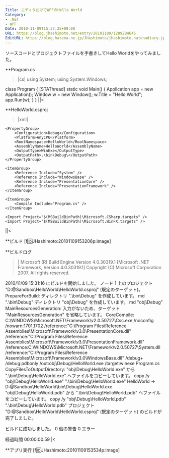```yaml
---
Title: エディタだけでWPFのHello World
Category:
- .NET
- WPF
Date: 2010-11-09T15:37:25+09:00
URL: https://blog.jhashimoto.net/entry/20101109/1289284645
EditURL: https://blog.hatena.ne.jp/JHashimoto/jhashimoto.hatenadiary.jp/atom/entry/12921228815717258573
---
```


ソースコードとプロジェクトファイルを手書きしてHello Worldをやってみました。

**Program.cs
>|cs|
using System;
using System.Windows;

class Program {
    [STAThread]
    static void Main() {
        Application app = new Application();
        Window w = new Window();
        w.Title = "Hello World";
        app.Run(w);
    }
}
||<

**HelloWorld.csproj
>|xml|
<Project
    DefaultTargets="Build"
    xmlns="http://schemas.microsoft.com/developer/msbuild/2003">

    <PropertyGroup>
        <Configuration>Debug</Configuration>
        <Platform>AnyCPU</Platform>
        <RootNamespace>HelloWorld</RootNamespace>
        <AssemblyName>HelloWorld</AssemblyName>
        <OutputType>WinExe</OutputType>
        <OutputPath>.\bin\Debug\</OutputPath>
    </PropertyGroup>

    <ItemGroup>
        <Reference Include="System" />
        <Reference Include="WindowsBase" />
        <Reference Include="PresentationCore" />
        <Reference Include="PresentationFramework" />
    </ItemGroup>
    
    <ItemGroup>
        <Compile Include="Program.cs" />
    </ItemGroup>

    <Import Project="$(MSBuildBinPath)\Microsoft.CSharp.targets" />
    <Import Project="$(MSBuildBinPath)\Microsoft.WinFX.targets" />
</Project>
||<

**ビルド
[f:id:JHashimoto:20101109153206p:image]

**ビルドログ
>|
Microsoft (R) Build Engine Version 4.0.30319.1
[Microsoft .NET Framework, Version 4.0.30319.1]
Copyright (C) Microsoft Corporation 2007. All rights reserved.

2010/11/09 15:31:16 にビルドを開始しました。
ノード 1 上のプロジェクト "D:\@Sandbox\HelloWorld\HelloWorld.csproj" (既定のターゲット)。
PrepareForBuild:
  ディレクトリ ".\bin\Debug\" を作成しています。
  md ".\bin\Debug\"
  ディレクトリ "obj\Debug\" を作成しています。
  md "obj\Debug\"
MainResourcesGeneration:
入力がないため、ターゲット "MainResourcesGeneration" を省略しています。
CoreCompile:
  C:\WINDOWS\Microsoft.NET\Framework\v2.0.50727\Csc.exe /noconfig /nowarn:1701,1702 /reference:"C:\Program Files\Reference Assemblies\Microsoft\Framework\v3.0\PresentationCore.dll" /reference:"C:\Program Files\Reference Assemblies\Microsoft\Framework\v3.0\PresentationFramework.dll" /reference:C:\WINDOWS\Microsoft.NET\Framework\v2.0.50727\System.dll /reference:"C:\Program Files\Reference Assemblies\Microsoft\Framework\v3.0\WindowsBase.dll" /debug+ /debug:pdbonly /out:obj\Debug\HelloWorld.exe /target:winexe Program.cs
CopyFilesToOutputDirectory:
  "obj\Debug\HelloWorld.exe" から ".\bin\Debug\HelloWorld.exe" へファイルをコピーしています。
  copy /y "obj\Debug\HelloWorld.exe" ".\bin\Debug\HelloWorld.exe"
  HelloWorld -> D:\@Sandbox\HelloWorld\bin\Debug\HelloWorld.exe
  "obj\Debug\HelloWorld.pdb" から ".\bin\Debug\HelloWorld.pdb" へファイルをコピーしています。
  copy /y "obj\Debug\HelloWorld.pdb" ".\bin\Debug\HelloWorld.pdb"
プロジェクト "D:\@Sandbox\HelloWorld\HelloWorld.csproj" (既定のターゲット) のビルドが完了しました。

ビルドに成功しました。
    0 個の警告
    0 エラー

経過時間 00:00:00.59
|<

**アプリ実行
[f:id:JHashimoto:20101109153534p:image]
